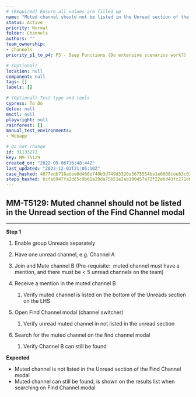 ```yaml
---
# (Required) Ensure all values are filled up
name: "Muted channel should not be listed in the Unread section of the Find Channel modal"
status: Active
priority: Normal
folder: Channels
authors: ""
team_ownership: 
- Channels
priority_p1_to_p4: P3 - Deep Functions (Do extensive scenarios work?)

# (Optional)
location: null
component: null
tags: []
labels: []

# (Optional) Test type and tools
cypress: To Do
detox: null
mmctl: null
playwright: null
rainforest: []
manual_test_environments: 
- Webapp

# Do not change
id: 31133272
key: MM-T5129
created_on: "2022-09-06T16:48:44Z"
last_updated: "2022-12-01T21:05:10Z"
case_hashed: 4077edb716adee0d466e740b3d749d3320a3675554be1e6008cee83c034c6abbd79d6a93ffad60a85cb7feed4c6958fb
steps_hashed: 6cfa8947fa2d85c9b61a29da75651e2ab100457e72f22e6d43fc271d6b01a61742694827d6baea4ad2e83595df23437d
---
```


<!-- (Auto-generated) Based on frontmatter's "key" and "name" -->

## MM-T5129: Muted channel should not be listed in the Unread section of the Find Channel modal

---

**Step 1**

1. Enable group Unreads separately 

2. Have one unread channel, e.g. Channel A

3. Join and Mute channel B (Pre-requisite:  muted channel must have a mention, and there must be < 5 unread channels on the team)

4. Receive a mention in the muted channel B 

   1. Verify muted channel is listed on the bottom of the Unreads section on the LHS

5. Open Find Channel modal (channel switcher)

   1. Verify unread muted channel in not listed in the unread section 

6. Search for the muted channel on the find channel modal

   1. Verify Channel B can still be found

**Expected**

- Muted channel is not listed in the Unread section of the Find Channel modal
- Muted channel can still be found, is shown on the results list when searching on Find Channel modal
